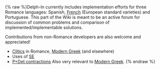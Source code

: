 {% raw %}Delph-In currently includes implementation efforts for three Romance
languages: Spanish, [French](https://blog.inductorsoftware.com/docsproto/garage/GrenouilleSummary) (European standard
varieties) and Portuguese. This part of the Wiki is
meant to be an active forum for discussion of common problems and
comparison of implemented/implementable solutions.

Contributions from non-Romance developers are also welcome and
appreciated!

- [Clitics](https://blog.inductorsoftware.com/docsproto/grammars/RomClitics) in Romance, [Modern Greek](https://blog.inductorsoftware.com/docsproto/grammars/MgrgSummary) (and
elsewhere)
- Uses of [SE](https://blog.inductorsoftware.com/docsproto/grammars/RomSe)
- [P+Det contractions](https://blog.inductorsoftware.com/docsproto/grammars/RomContract) Also very relevant to [Modern
Greek](https://blog.inductorsoftware.com/docsproto/grammars/MgrgSummary).
<update date omitted for speed>{% endraw %}